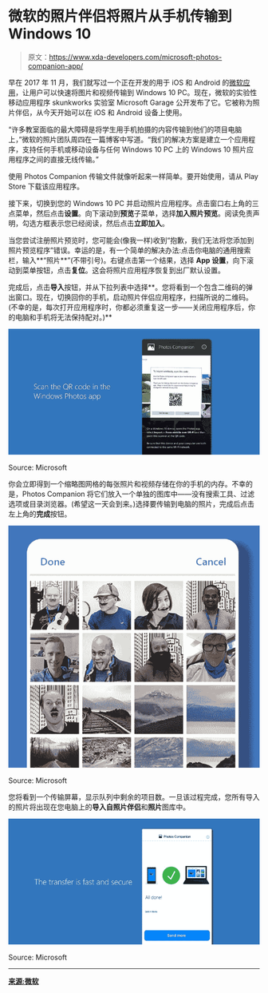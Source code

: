 # 微软的照片伴侣将照片从手机传输到 Windows 10

> 原文：<https://www.xda-developers.com/microsoft-photos-companion-app/>

早在 2017 年 11 月，我们就写过一个正在开发的用于 iOS 和 Android 的[微软应用](https://www.xda-developers.com/microsoft-windows-photos-app/)，让用户可以快速将图片和视频传输到 Windows 10 PC。现在，微软的实验性移动应用程序 skunkworks 实验室 Microsoft Garage 公开发布了它。它被称为照片伴侣，从今天开始可以在 iOS 和 Android 设备上使用。

“许多教室面临的最大障碍是将学生用手机拍摄的内容传输到他们的项目电脑上，”微软的照片团队周四在一篇博客中写道。“我们的解决方案是建立一个应用程序，支持任何手机或移动设备与任何 Windows 10 PC 上的 Windows 10 照片应用程序之间的直接无线传输。”

使用 Photos Companion 传输文件就像听起来一样简单。要开始使用，请从 Play Store 下载该应用程序。

接下来，切换到您的 Windows 10 PC 并启动照片应用程序。点击窗口右上角的三点菜单，然后点击**设置**。向下滚动到**预览**子菜单，选择**加入照片预览**。阅读免责声明，勾选方框表示您已经阅读，然后点击**立即加入**。

当您尝试注册照片预览时，您可能会(像我一样)收到“抱歉，我们无法将您添加到照片预览程序”错误。幸运的是，有一个简单的解决办法:点击你电脑的通用搜索栏，输入**“照片**”(不带引号)。右键点击第一个结果，选择 **App 设置**，向下滚动到菜单按钮，点击**复位**。这会将照片应用程序恢复到出厂默认设置。

完成后，点击**导入**按钮，并从下拉列表中选择**。您将看到一个包含二维码的弹出窗口。现在，切换回你的手机，启动照片伴侣应用程序，扫描所说的二维码。(不幸的是，每次打开应用程序时，你都必须重复这一步——关闭应用程序后，你的电脑和手机将无法保持配对。)**

 <picture>![](img/ba86f4d4e81524b566b32c2d94ff00ec.png)</picture> 

Source: Microsoft

你会立即得到一个缩略图网格的每张照片和视频存储在你的手机的内存。不幸的是，Photos Companion 将它们放入一个单独的图库中——没有搜索工具、过滤选项或目录浏览器。(希望这一天会到来。)选择要传输到电脑的照片，完成后点击左上角的**完成**按钮。

 <picture>![](img/43ea9f6ddc808d280714d54dd6b7bcf0.png)</picture> 

Source: Microsoft

您将看到一个传输屏幕，显示队列中剩余的项目数。一旦该过程完成，您所有导入的照片将出现在您电脑上的**导入自照片伴侣**和**照片**图库中。

 <picture>![](img/087e02d75767c72eccb059108ae8aee1.png)</picture> 

Source: Microsoft

* * *

[**来源:微软**](https://www.microsoft.com/en-us/garage/profiles/photos-companion/)